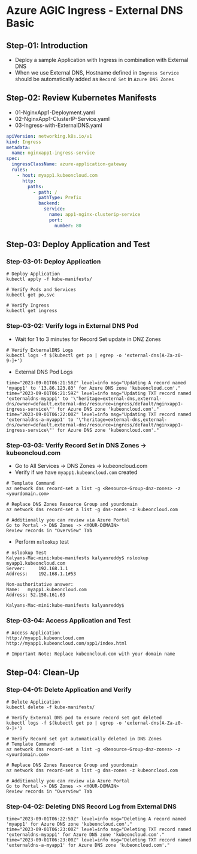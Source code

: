 # Azure AGIC Ingress - External DNS Basic

## Step-01: Introduction
- Deploy a sample Application with Ingress in combination with External DNS
- When we use External DNS, Hostname defined in `Ingress Service` should be automatically added as `Record Set` in `Azure DNS Zones`

## Step-02: Review Kubernetes Manifests
- 01-NginxApp1-Deployment.yaml
- 02-NginxApp1-ClusterIP-Service.yaml
- 03-Ingress-with-ExternalDNS.yaml
```yaml
apiVersion: networking.k8s.io/v1
kind: Ingress
metadata:
  name: nginxapp1-ingress-service
spec:
  ingressClassName: azure-application-gateway
  rules:
    - host: myapp1.kubeoncloud.com
      http:
        paths:
          - path: /
            pathType: Prefix
            backend:
              service:
                name: app1-nginx-clusterip-service
                port: 
                  number: 80
```

## Step-03: Deploy Application and Test

### Step-03-01: Deploy Application
```t
# Deploy Application
kubectl apply -f kube-manifests/

# Verify Pods and Services
kubectl get po,svc

# Verify Ingress
kubectl get ingress
```

### Step-03-02: Verify logs in External DNS Pod
- Wait for 1 to 3 minutes for Record Set update in DNZ Zones
```t
# Verify ExternalDNS Logs
kubectl logs -f $(kubectl get po | egrep -o 'external-dns[A-Za-z0-9-]+')
```
- External DNS Pod Logs
```log
time="2023-09-01T06:21:58Z" level=info msg="Updating A record named 'myapp1' to '13.86.123.83' for Azure DNS zone 'kubeoncloud.com'."
time="2023-09-01T06:21:59Z" level=info msg="Updating TXT record named 'externaldns-myapp1' to '\"heritage=external-dns,external-dns/owner=default,external-dns/resource=ingress/default/nginxapp1-ingress-service\"' for Azure DNS zone 'kubeoncloud.com'."
time="2023-09-01T06:22:00Z" level=info msg="Updating TXT record named 'externaldns-a-myapp1' to '\"heritage=external-dns,external-dns/owner=default,external-dns/resource=ingress/default/nginxapp1-ingress-service\"' for Azure DNS zone 'kubeoncloud.com'."
```

### Step-03-03: Verify Record Set in DNS Zones -> kubeoncloud.com
- Go to All Services -> DNS Zones -> kubeoncloud.com
- Verify if we have `myapp1.kubeoncloud.com` created
```t
# Template Command
az network dns record-set a list -g <Resource-Group-dnz-zones> -z <yourdomain.com>

# Replace DNS Zones Resource Group and yourdomain
az network dns record-set a list -g dns-zones -z kubeoncloud.com

# Additionally you can review via Azure Portal
Go to Portal -> DNS Zones -> <YOUR-DOMAIN>
Review records in "Overview" Tab
```
- Perform `nslookup` test
```t
# nslookup Test
Kalyans-Mac-mini:kube-manifests kalyanreddy$ nslookup  myapp1.kubeoncloud.com
Server:		192.168.1.1
Address:	192.168.1.1#53

Non-authoritative answer:
Name:	myapp1.kubeoncloud.com
Address: 52.158.161.63

Kalyans-Mac-mini:kube-manifests kalyanreddy$ 

```

### Step-03-04: Access Application and Test
```t
# Access Application
http://myapp1.kubeoncloud.com
http://myapp1.kubeoncloud.com/app1/index.html

# Important Note: Replace kubeoncloud.com with your domain name
```

## Step-04: Clean-Up
### Step-04-01: Delete Application and Verify
```t
# Delete Application
kubectl delete -f kube-manifests/

# Verify External DNS pod to ensure record set got deleted
kubectl logs -f $(kubectl get po | egrep -o 'external-dns[A-Za-z0-9-]+')

# Verify Record set got automatically deleted in DNS Zones
# Template Command
az network dns record-set a list -g <Resource-Group-dnz-zones> -z <yourdomain.com>

# Replace DNS Zones Resource Group and yourdomain
az network dns record-set a list -g dns-zones -z kubeoncloud.com

# Additionally you can review via Azure Portal
Go to Portal -> DNS Zones -> <YOUR-DOMAIN>
Review records in "Overview" Tab

```
### Step-04-02: Deleting DNS Record Log from External DNS
```log
time="2023-09-01T06:22:59Z" level=info msg="Deleting A record named 'myapp1' for Azure DNS zone 'kubeoncloud.com'."
time="2023-09-01T06:23:00Z" level=info msg="Deleting TXT record named 'externaldns-myapp1' for Azure DNS zone 'kubeoncloud.com'."
time="2023-09-01T06:23:00Z" level=info msg="Deleting TXT record named 'externaldns-a-myapp1' for Azure DNS zone 'kubeoncloud.com'."
```